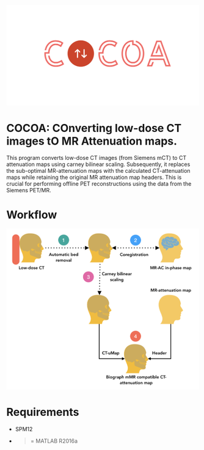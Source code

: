 ![COCOA-logo](Images/COCOA-logo.png)

# COCOA: COnverting low-dose CT images tO MR Attenuation maps.

This program converts low-dose CT images (from Siemens mCT) to CT attenuation maps using carney bilinear scaling. Subsequently, it replaces the sub-optimal MR-attenuation maps with the calculated CT-attenuation maps while retaining the original MR attenuation map headers. This is crucial for performing offline PET reconstructions using the data from the Siemens PET/MR.

# Workflow

![Workflow](Images/Workflow.png)


# Requirements

- SPM12
- >= MATLAB R2016a
